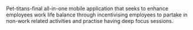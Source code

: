 Pet-titans-final
all-in-one mobile application that seeks to enhance employees work life balance through incentivising employees to partake in non-work related activities and practise having deep focus sessions.
